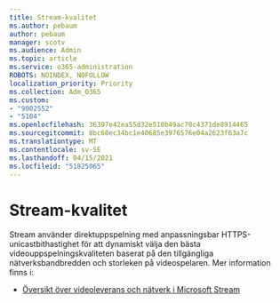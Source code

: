 ```yaml
---
title: Stream-kvalitet
ms.author: pebaum
author: pebaum
manager: scotv
ms.audience: Admin
ms.topic: article
ms.service: o365-administration
ROBOTS: NOINDEX, NOFOLLOW
localization_priority: Priority
ms.collection: Adm_O365
ms.custom:
- "9002552"
- "5104"
ms.openlocfilehash: 36397e42ea55d32e510b49ac70c4371de8914465
ms.sourcegitcommit: 8bc60ec34bc1e40685e3976576e04a2623f63a7c
ms.translationtype: MT
ms.contentlocale: sv-SE
ms.lasthandoff: 04/15/2021
ms.locfileid: "51825065"
---
```

# <a name="stream-quality"></a>Stream-kvalitet

Stream använder direktuppspelning med anpassningsbar HTTPS-unicastbithastighet för att dynamiskt välja den bästa videouppspelningskvaliteten baserat på den tillgängliga nätverksbandbredden och storleken på videospelaren. Mer information finns i:

- [Översikt över videoleverans och nätverk i Microsoft Stream](https://docs.microsoft.com/stream/network-overview)
